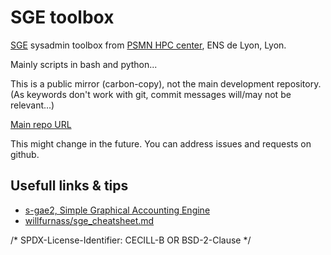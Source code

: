 # SGE toolbox

[SGE](https://arc.liv.ac.uk/trac/SGE) sysadmin toolbox from [PSMN HPC center](http://www.ens-lyon.fr/PSMN/), 
ENS de Lyon, Lyon.

Mainly scripts in bash and python...

This is a public mirror (carbon-copy), not the main development repository.
(As keywords don't work with git, commit messages will/may not be relevant...)

[Main repo URL](https://sourcesup.renater.fr/psmn-public/)

This might change in the future. You can address issues and requests on github.

## Usefull links & tips

* [s-gae2, Simple Graphical Accounting Engine](https://rdlab.cs.upc.edu/s-gae/)
* [willfurnass/sge_cheatsheet.md](https://gist.github.com/willfurnass/90847c3da83b93c8c02eecdaef2e521f)


/* SPDX-License-Identifier: CECILL-B OR BSD-2-Clause */

